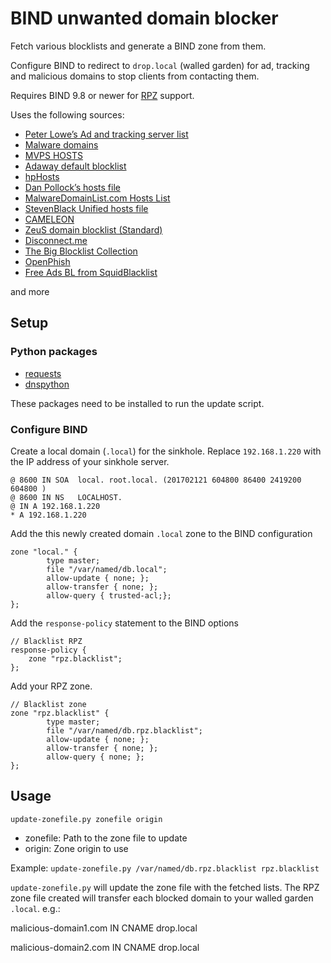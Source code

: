# BIND unwanted domain blocker

Fetch various blocklists and generate a BIND zone from them.

Configure BIND to redirect to `drop.local` (walled garden) for ad, tracking and malicious domains to stop clients from contacting them.

Requires BIND 9.8 or newer for [RPZ](https://en.wikipedia.org/wiki/Response_policy_zone) support.

Uses the following sources:

* [Peter Lowe’s Ad and tracking server list](https://pgl.yoyo.org/adservers/)
* [Malware domains](http://www.malwaredomains.com/)
* [MVPS HOSTS](http://winhelp2002.mvps.org/)
* [Adaway default blocklist](https://adaway.org/hosts.txt)
* [hpHosts](https://hosts-file.net/)
* [Dan Pollock’s hosts file](http://someonewhocares.org/hosts/zero/)
* [MalwareDomainList.com Hosts List](https://www.malwaredomainlist.com/hostslist/hosts.txt)
* [StevenBlack Unified hosts file](https://github.com/StevenBlack/hosts)
* [CAMELEON](http://sysctl.org/cameleon/)
* [ZeuS domain blocklist (Standard)](https://zeustracker.abuse.ch/blocklist.php)
* [Disconnect.me](https://disconnect.me/)
* [The Big Blocklist Collection](https://v.firebog.net)
* [OpenPhish](https://openphish.com)
* [Free Ads BL from SquidBlacklist](http://www.squidblacklist.org)

and more

## Setup

### Python packages

* [requests](https://pypi.python.org/pypi/requests)
* [dnspython](https://pypi.python.org/pypi/dnspython)

These packages need to be installed to run the update script.

### Configure BIND

Create a local domain (`.local`) for the sinkhole. Replace `192.168.1.220` with the IP address of your sinkhole server.
```
@ 8600 IN SOA  local. root.local. (201702121 604800 86400 2419200 604800 )
@ 8600 IN NS   LOCALHOST.
@ IN A 192.168.1.220
* A 192.168.1.220
```
Add the this newly created domain `.local` zone to the BIND configuration

```
zone "local." {
        type master;
        file "/var/named/db.local";
        allow-update { none; };
        allow-transfer { none; };
        allow-query { trusted-acl;};
};
```
Add the `response-policy` statement to the BIND options

```
// Blacklist RPZ
response-policy {
	zone "rpz.blacklist";
};
```

Add your RPZ zone.

```
// Blacklist zone
zone "rpz.blacklist" {
        type master;
        file "/var/named/db.rpz.blacklist";
        allow-update { none; };
        allow-transfer { none; };
        allow-query { none; };
};
```

## Usage

    update-zonefile.py zonefile origin

* zonefile: Path to the zone file to update
* origin: Zone origin to use

Example: `update-zonefile.py /var/named/db.rpz.blacklist rpz.blacklist`

`update-zonefile.py` will update the zone file with the fetched lists.
The RPZ zone file created will transfer each blocked domain to your walled garden `.local`. e.g.:

malicious-domain1.com IN CNAME drop.local

malicious-domain2.com IN CNAME drop.local

